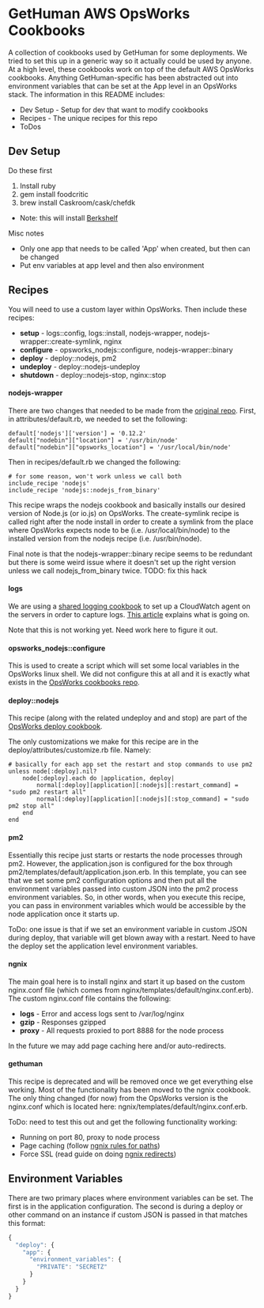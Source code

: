 # GetHuman AWS OpsWorks Cookbooks

A collection of cookbooks used by GetHuman for some deployments. We tried to set this up in a generic
way so it actually could be used by anyone. At a high level, these cookbooks work on top of the
default AWS OpsWorks cookbooks. Anything GetHuman-specific has been abstracted out into environment
variables that can be set at the App level in an OpsWorks stack. The information in this README
includes:

* Dev Setup - Setup for dev that want to modify cookbooks
* Recipes - The unique recipes for this repo
* ToDos

## Dev Setup

Do these first

1. Install ruby
1. gem install foodcritic
1. brew install Caskroom/cask/chefdk
  * Note: this will install [Berkshelf](http://berkshelf.com/)

Misc notes

* Only one app that needs to be called 'App' when created, but then can be changed
* Put env variables at app level and then also environment

## Recipes

You will need to use a custom layer within OpsWorks. Then include these recipes:

* **setup** - logs::config, logs::install, nodejs-wrapper, nodejs-wrapper::create-symlink, nginx
* **configure** - opsworks_nodejs::configure, nodejs-wrapper::binary
* **deploy** - deploy::nodejs, pm2
* **undeploy** - deploy::nodejs-undeploy
* **shutdown** - deploy::nodejs-stop, nginx::stop

#### nodejs-wrapper

There are two changes that needed to be made from the [original repo](https://github.com/zupper/nodejs-wrapper-opsworks).
First, in attributes/default.rb, we needed to set the following:

```
default['nodejs']['version'] = '0.12.2'
default["nodebin"]["location"] = '/usr/bin/node'
default["nodebin"]["opsworks_location"] = '/usr/local/bin/node'
```

Then in recipes/default.rb we changed the following:

```
# for some reason, won't work unless we call both
include_recipe 'nodejs'
include_recipe 'nodejs::nodejs_from_binary'
```

This recipe wraps the nodejs cookbook and basically installs our desired version of Node.js (or io.js) on
OpsWorks. The create-symlink recipe is called right after the node install in order to create a symlink
from the place where OpsWorks expects node to be (i.e. /usr/local/bin/node) to the 
installed version from the nodejs recipe (i.e. /usr/bin/node).

Final note is that the nodejs-wrapper::binary recipe seems to be redundant but there is some weird
issue where it doesn't set up the right version unless we call nodejs_from_binary twice. TODO: fix this hack

#### logs

We are using a [shared logging cookbook](https://github.com/awslabs/opsworks-cloudwatch-logs-cookbooks) to
set up a CloudWatch agent on the servers in order to capture logs. 
[This article](http://blogs.aws.amazon.com/application-management/post/TxTX72HFKVS9W9/Using-Amazon-CloudWatch-Logs-with-AWS-OpsWorks)
explains what is going on. 

Note that this is not working yet. Need work here to figure it out.

#### opsworks_nodejs::configure

This is used to create a script which will set some local variables in the OpsWorks linux shell. We did not
configure this at all and it is exactly what exists in the [OpsWorks cookbooks repo](https://github.com/aws/opsworks-cookbooks/blob/release-chef-11.10/opsworks_nodejs/templates/default/opsworks.js.erb).

#### deploy::nodejs

This recipe (along with the related undeploy and and stop) are part of the 
[OpsWorks deploy cookbook](https://github.com/aws/opsworks-cookbooks/tree/release-chef-11.10/deploy).

The only customizations we make for this recipe are in the deploy/attributes/customize.rb file. Namely:

```
# basically for each app set the restart and stop commands to use pm2
unless node[:deploy].nil?
    node[:deploy].each do |application, deploy|
        normal[:deploy][application][:nodejs][:restart_command] = "sudo pm2 restart all"
        normal[:deploy][application][:nodejs][:stop_command] = "sudo pm2 stop all"
    end
end
```

#### pm2

Essentially this recipe just starts or restarts the node processes through pm2. However, the application.json
is configured for the box through pm2/templates/default/application.json.erb. In this template, you can see
that we set some pm2 configuration options and then put all the environment variables passed into
custom JSON into the pm2 process environment variables. So, in other words, when you execute this recipe,
you can pass in environment variables which would be accessible by the node application once it starts up.

ToDo: one issue is that if we set an environment variable in custom JSON during deploy, that variable
will get blown away with a restart. Need to have the deploy set the application level environment variables.

#### ngnix

The main goal here is to install nginx and start it up based on the custom nginx.conf file (which
comes from nginx/templates/default/nginx.conf.erb). The custom nginx.conf file contains the following:

* **logs** - Error and access logs sent to /var/log/nginx
* **gzip** - Responses gzipped
* **proxy** - All requests proxied to port 8888 for the node process

In the future we may add page caching here and/or auto-redirects.

#### gethuman

This recipe is deprecated and will be removed once we get everything else working. Most of the functionality
has been moved to the ngnix cookbook. The only thing changed (for now) from the OpsWorks version
is the nginx.conf which is located here: ngnix/templates/default/nginx.conf.erb.

ToDo: need to test this out and get the following functionality working:

* Running on port 80, proxy to node process
* Page caching (follow [ngnix rules for paths](http://nginx.org/en/docs/http/ngx_http_core_module.html#location))
* Force SSL (read guide on doing [ngnix redirects](http://stackoverflow.com/questions/10294481/how-to-redirect-a-url-in-nginx))

## Environment Variables

There are two primary places where environment variables can be set. The first is in the application configuration.
The second is during a deploy or other command on an instance if custom JSON is passed in that matches this format:

```javascript
{
  "deploy": {
    "app": {
      "environment_variables": {
        "PRIVATE": "SECRETZ"
      }
    }
  }
}
```

